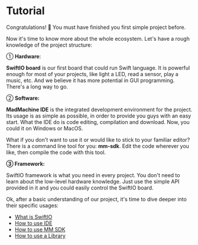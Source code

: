 # Tutorial

Congratulations! 👏 You must have finished you first simple project before.

Now it's time to know more about the whole ecosystem. Let's have a rough knowledge of the project structure:

① **Hardware**:

**SwiftIO board** is our first board that could run Swift language. It is powerful enough for most of your projects, like light a LED, read a sensor, play a music, etc. And we believe it has more potential in GUI programming. There's a long way to go.

② **Software:**

**MadMachine IDE** is the integrated development environment for the project. Its usage is as simple as possible, in order to provide you guys with an easy start. What the IDE do is code editing, compilation and download. Now, you could it on Windows or MacOS.

What if you don't want to use it or would like to stick to your familiar editor? There is a command line tool for you: **mm-sdk**. Edit the code wherever you like, then compile the code with this tool. 

**③ Framework:**

SwiftIO framework is what you need in every project. You don't need to learn about the low-level hardware knowledge. Just use the simple API provided in it and you could easily control the SwiftIO board.

Ok, after a basic understanding of our project, it's time to dive deeper into their specific usages:

* [What is SwiftIO](what-is-swiftio.md)
* [How to use IDE](how-to-use-ide.md)
* [How to use MM SDK](how-to-use-mm-sdk.md)
* [How to use a Library](how-to-use-a-library.md)

